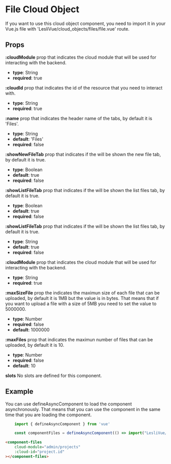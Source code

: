 # File Cloud Object

If you want to use this cloud object component, you need to import it in your Vue.js file with 'LesliVue/cloud_objects/files/file.vue' route.

## Props

**:cloudModule**
prop that indicates the cloud module that will be used for interacting with the backend.
- **type**: String
- **required**: true

**:cloudId**
prop that indicates the id of the resource that you need to interact with.
- **type**: String
- **required**: true

**:name**
prop that indicates the header name of the tabs, by default it is 'Files'.
- **type**: String
- **default**: 'Files'
- **required**: false

**:showNewFileTab**
prop that indicates if the will be shown the new file tab, by default it is true.
- **type**: Boolean
- **default**: true
- **required**: false

**:showListFileTab**
prop that indicates if the will be shown the list files tab, by default it is true.
- **type**: Boolean
- **default**: true
- **required**: false

**:showListFileTab**
prop that indicates if the will be shown the list files tab, by default it is true.
- **type**: String
- **default**: true
- **required**: false

**:cloudModule**
prop that indicates the cloud module that will be used for interacting with the backend. 
- **type**: String
- **required**: true

**:maxSizeFile**
prop the indicates the maximun size of each file that can be uploaded, by default it is 1MB but the value is in bytes. That means that if you want to upload a file with a size of 5MB you need to set the value to 5000000.
- **type**: Number
- **required**: false
- **default**: 1000000

**:maxFiles**
prop that indicates the maximun number of files that can be uploaded, by default it is 10.
- **type**: Number
- **required**: false
- **default**: 10

**slots** 
No slots are defined for this component.



## Example

You can use defineAsyncComponent to load the component asynchronously. That means that you can use the component in the same time that you are loading the component.

```javascript
    import { defineAsyncComponent } from 'vue'

    const componentFiles = defineAsyncComponent(() => import("LesliVue/cloud_objects/files/file.vue"))
```

```html
<component-files 
    cloud-module="admin/projects" 
    :cloud-id="project.id"
></component-files>
```
